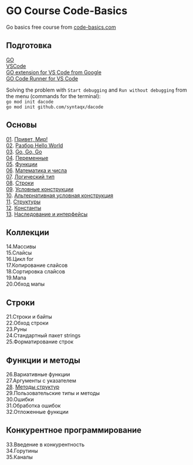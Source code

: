 # GO Course Code-Basics  
Go basics free course from [code-basics.com]( https://code-basics.com/ru/languages/go)  

## Подготовка  

[GO](https://go.dev/)  
[VSCode](https://code.visualstudio.com/)  
[GO extension for VS Code from Google](https://marketplace.visualstudio.com/items?itemName=golang.Go)  
[GO Code Runner for VS Code](https://marketplace.visualstudio.com/items?itemName=formulahendry.code-runner)  

Solving the problem with `Start debugging` and `Run without debugging` from the menu (commands for the terminal):  
`go mod init dacode`  
`go mod init github.com/syntaqx/dacode`  

## Основы

[01](01/01.go). [Привет, Мир!](01/01.md)  
[02](02/02.go). [Разбор Hello World](02/02.md)  
[03](03/03.go). [Go, Go, Go](03/03.md)  
[04](04/04.go). [Переменные](04/04.md)  
[05](05/05.go). [Функции](05/05.md)  
[06](06/06.go). [Математика и числа](06/06.md)  
[07](07/07.go). [Логический тип](07/07.md)  
[08](08/08.go). [Строки](08/08.md)  
[09](09/09.go). [Условные конструкции](09/09.md)  
[10](10/10.go). [Альтернативная условная конструкция](10/10.md)  
[11](11/11.go). [Структуры](11/11.md)  
[12](12/12.go). [Константы](12/12.go)  
[13](13/13.go). [Наследование и интерфейсы](13/13.md)  

## Коллекции  

14.Массивы  
15.Слайсы  
16.Цикл for  
17.Копирование слайсов  
18.Сортировка слайсов  
19.Мапа  
20.Обход мапы  

## Строки  

21.Строки и байты  
22.Обход строки  
23.Руны  
24.Стандартный пакет strings  
25.Форматирование строк  

## Функции и методы  

26.Вариативные функции  
27.Аргументы с указателем  
[28](28/28.go). [Методы структур](28/28.md)  
29.Пользовательские типы и методы  
30.Ошибки  
31.Обработка ошибок  
32.Отложенные функции  

## Конкурентное программирование  

33.Введение в конкурентность  
34.Горутины  
35.Каналы  








